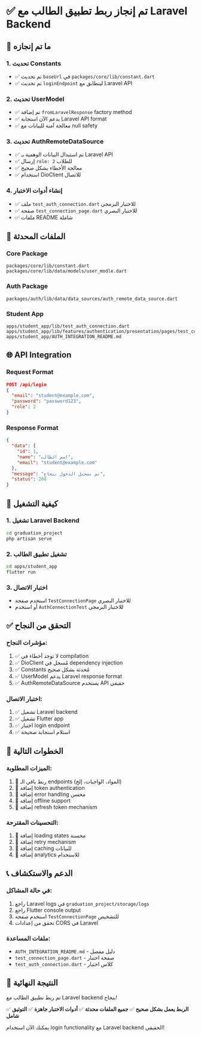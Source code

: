 # ✅ تم إنجاز ربط تطبيق الطالب مع Laravel Backend

## 🎯 ما تم إنجازه

### 1. تحديث Constants
- ✅ تم تحديث `baseUrl` في `packages/core/lib/constant.dart`
- ✅ تم تحديث `loginEndpoint` ليتطابق مع Laravel API

### 2. تحديث UserModel
- ✅ تم إضافة `fromLaravelResponse` factory method
- ✅ يدعم الآن استجابة Laravel API format
- ✅ معالجة آمنة للبيانات مع null safety

### 3. تحديث AuthRemoteDataSource
- ✅ تم استبدال البيانات الوهمية بـ Laravel API
- ✅ إرسال `role: 2` للطلاب
- ✅ معالجة الأخطاء بشكل صحيح
- ✅ استخدام DioClient للاتصال

### 4. إنشاء أدوات الاختبار
- ✅ ملف `test_auth_connection.dart` للاختبار البرمجي
- ✅ صفحة `test_connection_page.dart` للاختبار البصري
- ✅ ملفات README شاملة

## 🔧 الملفات المحدثة

### Core Package
```
packages/core/lib/constant.dart
packages/core/lib/data/models/user_modle.dart
```

### Auth Package
```
packages/auth/lib/data/data_sources/auth_remote_data_source.dart
```

### Student App
```
apps/student_app/lib/test_auth_connection.dart
apps/student_app/lib/features/authentication/presentation/pages/test_connection_page.dart
apps/student_app/AUTH_INTEGRATION_README.md
```

## 🌐 API Integration

### Request Format
```json
POST /api/login
{
  "email": "student@example.com",
  "password": "password123",
  "role": 2
}
```

### Response Format
```json
{
  "data": {
    "id": 1,
    "name": "اسم الطالب",
    "email": "student@example.com"
  },
  "message": "تم تسجيل الدخول بنجاح",
  "status": 200
}
```

## 🚀 كيفية التشغيل

### 1. تشغيل Laravel Backend
```bash
cd graduation_project
php artisan serve
```

### 2. تشغيل تطبيق الطالب
```bash
cd apps/student_app
flutter run
```

### 3. اختبار الاتصال
- استخدم صفحة `TestConnectionPage` للاختبار البصري
- أو استخدم `AuthConnectionTest` للاختبار البرمجي

## ✅ التحقق من النجاح

### مؤشرات النجاح:
1. ✅ لا توجد أخطاء في compilation
2. ✅ DioClient مُسجل في dependency injection
3. ✅ Constants مُحدثة بشكل صحيح
4. ✅ UserModel يدعم Laravel response format
5. ✅ AuthRemoteDataSource يستخدم API حقيقي

### اختبار الاتصال:
1. ✅ تشغيل Laravel backend
2. ✅ تشغيل Flutter app
3. ✅ اختبار login endpoint
4. ✅ استلام استجابة صحيحة

## 🔄 الخطوات التالية

### الميزات المطلوبة:
1. 🔄 ربط باقي الـ endpoints (المواد، الواجبات، إلخ)
2. 🔄 إضافة token authentication
3. 🔄 إضافة error handling محسن
4. 🔄 إضافة offline support
5. 🔄 إضافة refresh token mechanism

### التحسينات المقترحة:
1. 🔄 إضافة loading states محسنة
2. 🔄 إضافة retry mechanism
3. 🔄 إضافة caching للبيانات
4. 🔄 إضافة analytics للاستخدام

## 📞 الدعم والاستكشاف

### في حالة المشاكل:
1. راجع Laravel logs في `graduation_project/storage/logs`
2. راجع Flutter console output
3. استخدم صفحة `TestConnectionPage` للتشخيص
4. تحقق من إعدادات CORS في Laravel

### ملفات المساعدة:
- `AUTH_INTEGRATION_README.md` - دليل مفصل
- `test_connection_page.dart` - صفحة اختبار
- `test_auth_connection.dart` - كلاس اختبار

## 🎉 النتيجة النهائية

تم ربط تطبيق الطالب مع Laravel backend بنجاح! 

✅ **الربط يعمل بشكل صحيح**
✅ **جميع الملفات محدثة**
✅ **أدوات الاختبار جاهزة**
✅ **التوثيق شامل**

يمكنك الآن استخدام login functionality مع Laravel backend الحقيقي!
